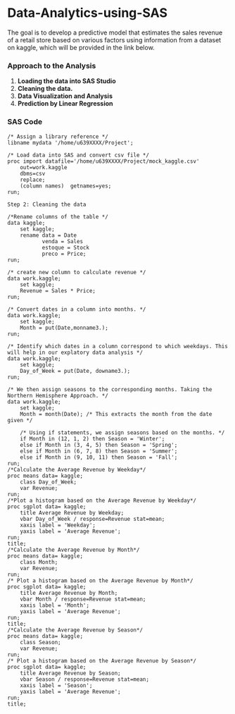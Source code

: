 # Data-Analytics-using-SAS

   The goal is to develop a predictive model that estimates the sales revenue of a retail store based on various factors using information from a dataset on kaggle, which will be provided in the link below.
   
### Approach to the Analysis

   1. **Loading the data into SAS Studio**
   2. **Cleaning the data.**
   3. **Data Visualization and Analysis**
   4. **Prediction by Linear Regression**

### SAS Code

```sas
/* Assign a library reference */
libname mydata '/home/u639XXXX/Project';

/* Load data into SAS and convert csv file */
proc import datafile='/home/u639XXXX/Project/mock_kaggle.csv'
 	out=work.kaggle
	dbms=csv
	replace; 
	(column names)  getnames=yes; 
run;

Step 2: Cleaning the data

/*Rename columns of the table */
data kaggle;
	set kaggle;
	rename data = Date
		   venda = Sales
		   estoque = Stock
		   preco = Price;
run;

/* create new column to calculate revenue */
data work.kaggle;
	set kaggle;
	Revenue = Sales * Price;
run;

/* Convert dates in a column into months. */
data work.kaggle;
	set kaggle;
	Month = put(Date,monname3.);
run;

/* Identify which dates in a column correspond to which weekdays. This will help in our explatory data analysis */
data work.kaggle;
	set kaggle;
	Day_of_Week = put(Date, downame3.);
run;

/* We then assign seasons to the corresponding months. Taking the Northern Hemisphere Approach. */
data work.kaggle;
	set kaggle;
	Month = month(Date); /* This extracts the month from the date given */
	
	/* Using if statements, we assign seasons based on the months. */
	if Month in (12, 1, 2) then Season = 'Winter';
	else if Month in (3, 4, 5) then Season = 'Spring';
	else if Month in (6, 7, 8) then Season = 'Summer';
	else if Month in (9, 10, 11) then Season = 'Fall';
run;
/*Calculate the Average Revenue by Weekday*/
proc means data= kaggle;
	class Day_of_Week;
	var Revenue;
run;
/*Plot a histogram based on the Average Revenue by Weekday*/
proc sgplot data= kaggle;
	title Average Revenue by Weekday;
	vbar Day_of_Week / response=Revenue stat=mean;
	xaxis label = 'Weekday';
	yaxis label = 'Average Revenue';
run;
title;
/*Calculate the Average Revenue by Month*/
proc means data= kaggle;
	class Month;
	var Revenue;
run;
/* Plot a histogram based on the Average Revenue by Month*/
proc sgplot data= kaggle;
	title Average Revenue by Month;
	vbar Month / response=Revenue stat=mean;
	xaxis label = 'Month';
	yaxis label = 'Average Revenue';
run;
title;
/*Calculate the Average Revenue by Season*/
proc means data= kaggle;
	class Season;
	var Revenue;
run;
/* Plot a histogram based on the Average Revenue by Season*/
proc sgplot data= kaggle;
	title Average Revenue by Season;
	vbar Season / response=Revenue stat=mean;
	xaxis label = 'Season';
	yaxis label = 'Average Revenue';
run;
title;
